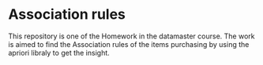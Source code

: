 # Association rules 
This repository is one of the Homework in the datamaster course. The work is aimed to find the Association rules of the items purchasing by using the apriori libraly to get the insight.
